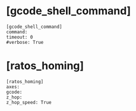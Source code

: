# [gcode_shell_command]
```
[gcode_shell_command]
command:
timeout: 0
#verbose: True
```

# [ratos_homing]
```
[ratos_homing]
axes:
gcode:
z_hop:
z_hop_speed: True
```
